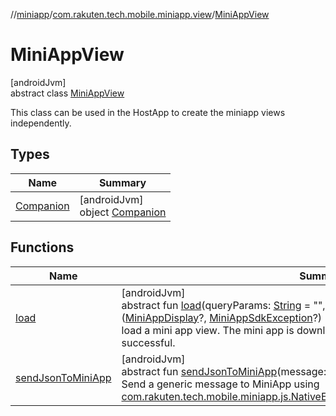 //[miniapp](../../../index.md)/[com.rakuten.tech.mobile.miniapp.view](../index.md)/[MiniAppView](index.md)

# MiniAppView

[androidJvm]\
abstract class [MiniAppView](index.md)

This class can be used in the HostApp to create the miniapp views independently.

## Types

| Name | Summary |
|---|---|
| [Companion](-companion/index.md) | [androidJvm]<br>object [Companion](-companion/index.md) |

## Functions

| Name | Summary |
|---|---|
| [load](load.md) | [androidJvm]<br>abstract fun [load](load.md)(queryParams: [String](https://kotlinlang.org/api/latest/jvm/stdlib/kotlin/-string/index.html) = "", fromCache: [Boolean](https://kotlinlang.org/api/latest/jvm/stdlib/kotlin/-boolean/index.html) = false, onComplete: ([MiniAppDisplay](../../com.rakuten.tech.mobile.miniapp/-mini-app-display/index.md)?, [MiniAppSdkException](../../com.rakuten.tech.mobile.miniapp/-mini-app-sdk-exception/index.md)?) -&gt; [Unit](https://kotlinlang.org/api/latest/jvm/stdlib/kotlin/-unit/index.html))<br>load a mini app view. The mini app is downloaded, saved and provides a view when successful. |
| [sendJsonToMiniApp](send-json-to-mini-app.md) | [androidJvm]<br>abstract fun [sendJsonToMiniApp](send-json-to-mini-app.md)(message: [String](https://kotlinlang.org/api/latest/jvm/stdlib/kotlin/-string/index.html), onFailed: () -&gt; [Unit](https://kotlinlang.org/api/latest/jvm/stdlib/kotlin/-unit/index.html))<br>Send a generic message to MiniApp using [com.rakuten.tech.mobile.miniapp.js.NativeEventType.MINIAPP_RECEIVE_JSON_INFO](../../com.rakuten.tech.mobile.miniapp.js/-native-event-type/-m-i-n-i-a-p-p_-r-e-c-e-i-v-e_-j-s-o-n_-i-n-f-o/index.md). |
